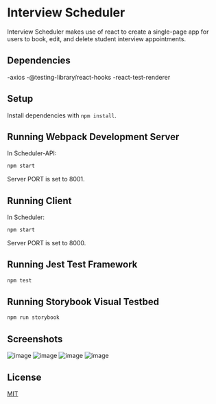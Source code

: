 # Interview Scheduler

Interview Scheduler makes use of react to create a single-page app for users to book, edit, and delete student interview appointments.

## Dependencies
-axios
-@testing-library/react-hooks
-react-test-renderer

## Setup

Install dependencies with `npm install`.

## Running Webpack Development Server
In Scheduler-API:
```sh
npm start
```
Server PORT is set to 8001.

## Running Client
In Scheduler:
```sh
npm start
```
Server PORT is set to 8000.

## Running Jest Test Framework

```sh
npm test
```

## Running Storybook Visual Testbed

```sh
npm run storybook
```
## Screenshots
![image](https://user-images.githubusercontent.com/70690336/129175085-a48f20e1-fdd6-4b1a-b617-c47021c1b582.png)
![image](https://user-images.githubusercontent.com/70690336/129175135-4ac7f24f-498a-42bd-87e6-2ff0b653f610.png)
![image](https://user-images.githubusercontent.com/70690336/129175189-3088e403-2522-4f0c-ae89-4714caa8ff45.png)
![image](https://user-images.githubusercontent.com/70690336/129175211-423efe5c-9ee5-433d-95d8-170c3a4f9b60.png)





## License

[MIT](https://choosealicense.com/licenses/mit/)
